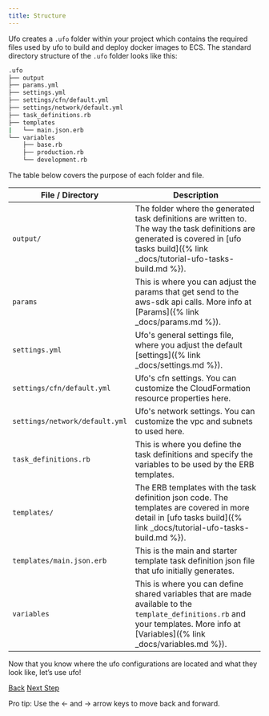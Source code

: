 ```yaml
---
title: Structure
---
```


Ufo creates a `.ufo` folder within your project which contains the required files used by ufo to build and deploy docker images to ECS.  The standard directory structure of the `.ufo` folder looks like this:

```sh
.ufo
├── output
├── params.yml
├── settings.yml
├── settings/cfn/default.yml
├── settings/network/default.yml
├── task_definitions.rb
├── templates
|   └── main.json.erb
└── variables
    ├── base.rb
    ├── production.rb
    └── development.rb
```

The table below covers the purpose of each folder and file.

File / Directory  | Description
------------- | -------------
<code>output/</code>  | The folder where the generated task definitions are written to.  The way the task definitions are generated is covered in [ufo tasks build]({% link _docs/tutorial-ufo-tasks-build.md %}).
<code>params</code>  | This is where you can adjust the params that get send to the aws-sdk api calls. More info at [Params]({% link _docs/params.md %}).
<code>settings.yml</code>  | Ufo's general settings file, where you adjust the default [settings]({% link _docs/settings.md %}).
<code>settings/cfn/default.yml</code>  | Ufo's cfn settings. You can customize the CloudFormation resource properties here.
<code>settings/network/default.yml</code>  | Ufo's network settings. You can customize the vpc and subnets to used here.
<code>task_definitions.rb</code>  | This is where you define the task definitions and specify the variables to be used by the ERB templates.
<code>templates/</code>  | The ERB templates with the task definition json code.  The templates are covered in more detail in [ufo tasks build]({% link _docs/tutorial-ufo-tasks-build.md %}).
<code>templates/main.json.erb</code>  | This is the main and starter template task definition json file that ufo initially generates.
<code>variables</code>  | This is where you can define shared variables that are made available to the `template_definitions.rb` and your templates. More info at [Variables]({% link _docs/variables.md %}).

Now that you know where the ufo configurations are located and what they look like, let’s use ufo!

<a id="prev" class="btn btn-basic" href="{% link docs.md %}">Back</a>
<a id="next" class="btn btn-primary" href="{% link _docs/settings.md %}">Next Step</a>
<p class="keyboard-tip">Pro tip: Use the <- and -> arrow keys to move back and forward.</p>

